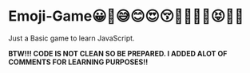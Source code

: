 # Emoji-Game😀🤣😅😊😍😚🤗😶‍🌫️🤐😝🤑🙂

Just a Basic game to learn JavaScript.

**BTW!!! CODE IS NOT CLEAN SO BE PREPARED. I ADDED ALOT OF COMMENTS FOR LEARNING PURPOSES!!**
